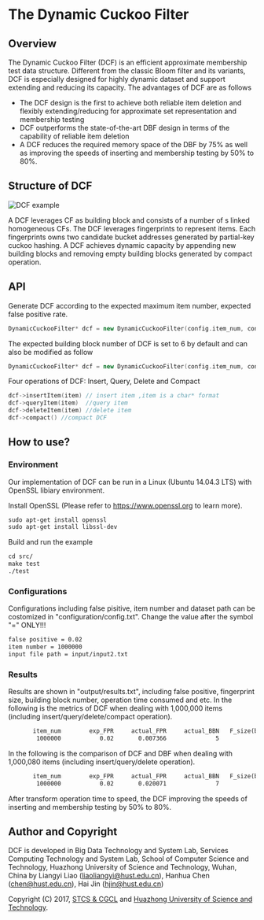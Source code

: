 # The Dynamic Cuckoo Filter

## Overview
The Dynamic Cuckoo Filter (DCF) is an efficient approximate membership test data structure. Different from the classic Bloom filter and its variants, DCF is especially designed for highly dynamic dataset and support extending and reducing its capacity. The advantages of DCF are as follows

* The DCF design is the first to achieve both reliable item deletion and flexibly extending/reducing for approximate set representation and membership testing
* DCF outperforms the state-of-the-art DBF design in terms of the capability of reliable item deletion
* A DCF reduces the required memory space of the DBF by 75% as well as improving the speeds of inserting and membership testing by 50% to 80%.

## Structure of DCF

![DCF example](https://github.com/LiangyiLiao/TheDynamicCuckooFilter/blob/master/figure/DCFexample.png)

A DCF leverages CF as building block and consists of a number of s linked homogeneous CFs. The DCF leverages fingerprints
to represent items. Each fingerprints owns two candidate bucket addresses generated by partial-key cuckoo hashing. A DCF achieves dynamic capacity by appending new building blocks and removing empty building blocks generated by compact operation. 

## API
Generate DCF according to the expected maximum item number, expected false positive rate.

```c++
DynamicCuckooFilter* dcf = new DynamicCuckooFilter(config.item_num, config.exp_FPR);
```

The expected building block number of DCF is set to 6 by default and can also be modified as follow

```c++
DynamicCuckooFilter* dcf = new DynamicCuckooFilter(config.item_num, config.exp_FPR, config.exp_BBN);
```


Four operations of DCF: Insert, Query, Delete and Compact

```c++
dcf->insertItem(item) // insert item ,item is a char* format
dcf->queryItem(item)  //query item
dcf->deleteItem(item) //delete item
dcf->compact() //compact DCF
```

## How to use?
### Environment
Our implementation of DCF can be run in a Linux (Ubuntu 14.04.3 LTS) with OpenSSL libiary environment. 

Install OpenSSL (Please refer to https://www.openssl.org to learn more).

```txt
sudo apt-get install openssl
sudo apt-get install libssl-dev
```
Build and run the example

```txt
cd src/
make test
./test
```


### Configurations
Configurations including false pisitive, item number and dataset path can be costomized in "configuration/config.txt". Change the value after the symbol "=" ONLY!!!

```txt
false positive = 0.02
item number = 1000000
input file path = input/input2.txt
```

### Results
Results are shown in "output/results.txt", including false positive, fingerprint size, building block number, operation time consumed and etc. In the following is the metrics of DCF when dealing with 1,000,000 items (including insert/query/delete/compact operation).

```txt
       item_num        exp_FPR     actual_FPR     actual_BBN   F_size(bits) space_cost(MB)      I_time(s)      Q_time(s)      D_time(s)    C_rate
        1000000           0.02       0.007366              5             12          1.875       0.894058       0.957675        1.08864         1
```
In the following is the comparison of DCF and DBF when dealing with 1,000,080 items (including insert/query/delete operation).
```txt
       item_num        exp_FPR     actual_FPR     actual_BBN   F_size(bits) space_cost(MB)      I_time(s)      Q_time(s)      D_time(s)    C_rate
        1000000           0.02       0.020071              7              0        6.59458        1.11154        1.51357        2.13479         0
```
After transform operation time to speed, the DCF improving the speeds of inserting and membership testing by 50% to 80%.

## Author and Copyright

DCF is developed in Big Data Technology and System Lab, Services Computing Technology and System Lab, School of Computer Science and Technology, Huazhong University of Science and Technology, Wuhan, China by Liangyi Liao (liaoliangyi@hust.edu.cn), Hanhua Chen (chen@hust.edu.cn), Hai Jin (hjin@hust.edu.cn)

Copyright (C) 2017, [STCS & CGCL](http://grid.hust.edu.cn/) and [Huazhong University of Science and Technology](http://www.hust.edu.cn).


